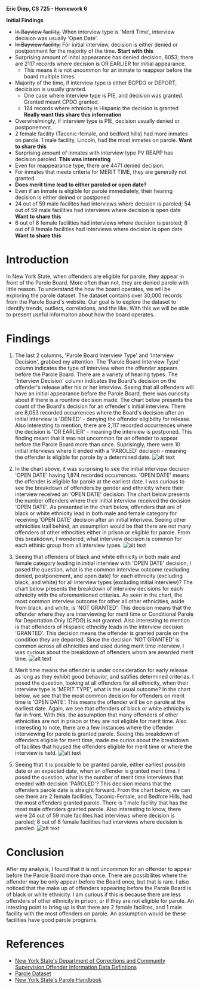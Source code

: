 **Eric Diep, CS 725 - Homework 6**

**Initial Findings**
 - ~~In Bayview facility,~~ When interview type is 'Merit Time', interview decision was usually 'Open Date'.
 - ~~In Bayview facility,~~ For initial interview, decision is either denied or postponment for the majority of the time. **Start with this**
 - Surprising amount of inital appearance has denied decision, 8053; there are 2117 records where decision is OR EARLIER for initial appearance.
    - This means it is not uncommon for an inmate to reappear before the board multiple times. 
 - Majority of the time, if interview type is either ECPDO or DEPORT, decicision is usually granted.
    - One case where interview type is PIE, and decision was granted. Granted meant CPDO granted.
    - 124 records where ethnicity is Hispanic the decision is granted **Really want this share this information**
 - Overwhelmingly, if interview type is PIE, decision usually denied or postponement.
 - 2 female facility (Taconic-female, and bedford hills) had more inmates on parole. 1 male facility, Lincoln, had the most inmates on parole. **Want to share this**
 - Surprising amount of inmates with interview type PV REAPP has decision paroled. **This was interesting**
 - Even for reappearance type, there are 4471 denied decision.
 - For inmates that meets criteria for MERIT TIME, they are generally not granted.
 - **Does merit time lead to either paroled or open date?**
 - Even if an inmate is eligible for parole immediately, their hearing decision is either deined or postponed
 - 24 out of 59 male facilites had interviews where decision is paroled; 54 out of 59 male facilities had interviews where decision is open date **Want to share this**
 - 6 out of 8 female facilities had interviews where decision is paroled; 8 out of 8 female facilities had interviews where decision is open date **Want to share this**

# Introduction

In New York State, when offenders are eligible for parole, they appear in front of the Parole Board. More often than not, they are denied parole with little reason. To understand the how the board operates, we will be exploring the parole dataset. The dataset contains over 30,000 records from the Parole Board's website. Our goal is to explore the dataset to identify trends, outliers, correlations, and the like. With this we will be able to present useful informaiton about how the board operates.

# Findings
1. The last 2 columns, 'Parole Board Interview Type' and 'Interview Decision', grabbed my attention. The 'Parole Board Interview Type' column indicates the type of interview when the offender appears before the Parole Board. There are a variety of hearing types. The 'Interview Decision' column indicates the Board's decision on the offender's release after his or her interview. Seeing that all offenders will have an initial appearance before the Parole Board, there was curiosity about if there is a rountine decision made. The chart below presents the count of the Board's decision for an offender's initial interview. There are 8,053 recorded occurrences where the Board's decision after an initial interview is 'DENIED' - denying the offender eligibility for release. Also interesting to mention, there are 2,117 recorded occurrences where the decision is 'OR EARLIER' - meaning the interview is postponed. This finding meant that it was not uncommon for an offender to appear before the Parole Board more than once. Suprisingly, there were 10 initial interviews where it ended with a 'PAROLED' decision - meaning the offender is eligible for parole by a determined date.
![alt text](Initial_Interview_Decision.PNG)

2. In the chart above, it was surprising to see the initial interview decision 'OPEN DATE' having 1,874 recorded occurrences. 'OPEN DATE' means the offender is eligible for parole at the earliest date. I was curious to see the breakdown of offenders by gender and ethnicity where their interview received an 'OPEN DATE' decision. The chart below presents the number offenders where their initial interview received the decision 'OPEN DATE'. As presented in the chart below, offenders that are of black or white ethnicity lead in both male and female category for receiving 'OPEN DATE' decision after an initial interivew. Seeing other ethnicities trail behind, an assumption would be that there are not many offenders of other ethncities either in prison or eligible for parole. From this breakdown, I wondered, what interview decision is common for each ethinic group from all interview types.
![alt text](Breakdown_Initial_Interview_Open_Date.PNG)

3. Seeing that offenders of black and white ethnicity in both male and female category leading in initial interview with 'OPEN DATE' decision, I posed the question, what is the common interview outcome (excluding denied, postponement, and open date) for each ethnicity (excluding black, and white) for all interview types (excluding initial interview)? The chart below presents the breakdown of interview decisions for each ethnicity with the aforementioned criterias. As seen in the chart, the most common interview outcome for other all other ethnicities, aside from black, and white, is 'NOT GRANTED'. This decision means that the offender where they are interviewing for merit time or Conditional Parole for Deportation Only (CPDO) is not granted. Also interesting to mention is that offenders of Hispanic ethncitiy leads in the interview decision 'GRANTED'. This decision means the offender is granted parole on the condition they are deported. Since the decision 'NOT GRANTED' is common across all ethnicities and used during merit time interview, I was curious about the breakdown of offenders whom are awarded merit time.
![alt text](Breakdown_Interivew_By_Ethnicity.PNG)

4. Merit time means the offender is under consideration for early release as long as they exhibit good behavior, and satifies determined criterias. I posed the question, looking at all offenders for all ethnicity, when their interview type is 'MERIT TYPE', what is the usual outcome? In the chart below, we see that the most common decision for offenders on merit time is 'OPEN DATE'. This means the offender will be on parole at the earliest date. Again, we see that offenders of black or white ethnicity is far in front. With this, the assumption that many offenders of other ethnicities are not in prison or they are not eligible for merit time. Also interesting to note, there are a few instances where the offender interviewing for parole is granted parole. Seeing this breakdown of offenders eligible for merit time, made me curios about the breakdown of facilites that housed the offenders eligible for merit time or where the interview is held.
![alt text](Merit_Time_Decision.PNG)

5. Seeing that it is possible to be granted parole, either earliest possible date or an expected date, when an offender is granted merit time. I posed the question, what is the number of merit time interviews that eneded with decision 'PAROLED'? This decision means that the offenders parole date is straight forward. From the chart below, we can see there are 2 female facilities, Taconic-Female, and Bedfore Hills, had the most offenders granted parole. There is 1 male facility that has the most male offenders granted parole. Also interesting to know, there were 24 out of 59 male facilites had interviews where decision is paroled; 6 out of 8 female facilities had interviews where decision is paroled.
![alt text](Paroled_By_Facility.PNG)

# Conclusion
After my analysis, I found that it is not uncommon for an offender to appear before the Parole Board more than once. There are possibilites where the offender may be only appear before the Board once, but that is rare. I also noticed that the make up of offenders appearing before the Parole Board is of black or white ethnicity. I am curious if this is because there are less offenders of other ethnicity in prison, or if they are not eligible for parole. An intesting point to bring up is that there are 2 female facilites, and 1 male facility with the most offenders on parole. An assumption would be these facilities have good parole programs.

# References
 - [New York State's Department of Corrections and Community Supervision Offender Information Data Defintions](http://www.doccs.ny.gov/calendardatadefinitions.html)
 - [Parole Dataset](http://www.cs.odu.edu/~mweigle/CS725-S18/HW6)
 - [New York State's Parole Handbook](http://www.doccs.ny.gov/Parole_Handbook.html)